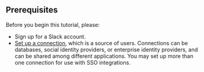 ## Prerequisites

Before you begin this tutorial, please:

* Sign up for a Slack account.
* [Set up a connection](/identityproviders), which is a source of users. Connections can be databases, social identity providers, or enterprise identity providers, and can be shared among different applications. You may set up more than one connection for use with SSO integrations.
